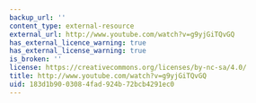 ```yaml
---
backup_url: ''
content_type: external-resource
external_url: http://www.youtube.com/watch?v=g9yjGiTQvGQ
has_external_licence_warning: true
has_external_license_warning: true
is_broken: ''
license: https://creativecommons.org/licenses/by-nc-sa/4.0/
title: http://www.youtube.com/watch?v=g9yjGiTQvGQ
uid: 183d1b90-0308-4fad-924b-72bcb4291ec0
---
```

